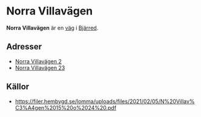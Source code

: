 # Norra Villavägen

**Norra Villavägen** är en [väg](väg) i [Bjärred](bjärred).

<!-- TODO: Uvidga artikel med material från källor. -->

## Adresser

* [Norra Villavägen 2](norra%20villavägen%202)
* [Norra Villavägen 23](norra%20villavägen%2023)

## Källor

* <https://filer.hembygd.se/lomma/uploads/files/2021/02/05/N%20Villav%C3%A4gen%2015%20o%2024%20.pdf>
